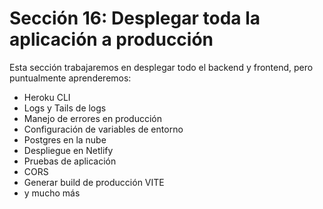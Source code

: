 # Sección 16: Desplegar toda la aplicación a producción

Esta sección trabajaremos en desplegar todo el backend y frontend, pero puntualmente aprenderemos:

- Heroku CLI
- Logs y Tails de logs
- Manejo de errores en producción
- Configuración de variables de entorno
- Postgres en la nube
- Despliegue en Netlify
- Pruebas de aplicación
- CORS
- Generar build de producción VITE
- y mucho más
